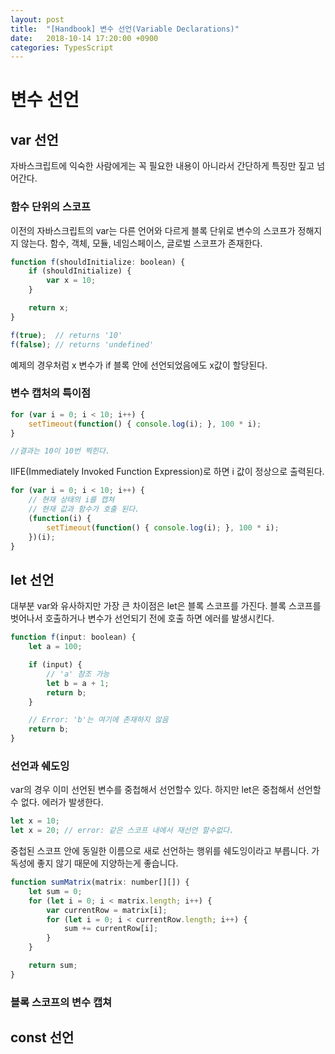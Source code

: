 ```yaml
---
layout: post
title:  "[Handbook] 변수 선언(Variable Declarations)"
date:   2018-10-14 17:20:00 +0900
categories: TypesScript
---
```


# 변수 선언
## var 선언
자바스크립트에 익숙한 사람에게는 꼭 필요한 내용이 아니라서 간단하게 특징만 짚고 넘어간다.

### 함수 단위의 스코프
이전의 자바스크립트의 var는 다른 언어와 다르게 블록 단위로 변수의 스코프가 정해지지 않는다.
함수, 객체, 모듈, 네임스페이스, 글로벌 스코프가 존재한다.

```js
function f(shouldInitialize: boolean) {
    if (shouldInitialize) {
        var x = 10;
    }

    return x;
}

f(true);  // returns '10'
f(false); // returns 'undefined'
```
예제의 경우처럼 x 변수가 if 블록 안에 선언되었음에도 x값이 할당된다.


### 변수 캡처의 특이점

```js
for (var i = 0; i < 10; i++) {
    setTimeout(function() { console.log(i); }, 100 * i);
}

//결과는 10이 10번 찍힌다.
```

IIFE(Immediately Invoked Function Expression)로 하면 i 값이 정상으로 출력된다.

```js
for (var i = 0; i < 10; i++) {
    // 현재 상태의 i를 캡쳐
    // 현재 값과 함수가 호출 된다.
    (function(i) {
        setTimeout(function() { console.log(i); }, 100 * i);
    })(i);
}
```

## let 선언
대부분 var와 유사하지만 가장 큰 차이점은 let은 블록 스코프를 가진다.
블록 스코프를 벗어나서 호출하거나 변수가 선언되기 전에 호출 하면 에러를 발생시킨다.

```js
function f(input: boolean) {
    let a = 100;

    if (input) {
        // 'a' 참조 가능
        let b = a + 1;
        return b;
    }

    // Error: 'b'는 여기에 존재하지 않음
    return b;
}
```

### 선언과 쉐도잉
var의 경우 이미 선언된 변수를 중첩해서 선언할수 있다.
하지만 let은 중첩해서 선언할수 없다. 에러가 발생한다.

```js
let x = 10;
let x = 20; // error: 같은 스코프 내에서 재선언 할수없다.
```

중첩된 스코프 안에 동일한 이름으로 새로 선언하는 행위를 쉐도잉이라고 부릅니다.
가독성에 좋지 않기 때문에 지양하는게 좋습니다.

```js
function sumMatrix(matrix: number[][]) {
    let sum = 0;
    for (let i = 0; i < matrix.length; i++) {
        var currentRow = matrix[i];
        for (let i = 0; i < currentRow.length; i++) {
            sum += currentRow[i];
        }
    }

    return sum;
}
```

###  블록 스코프의 변수 캡쳐


## const 선언